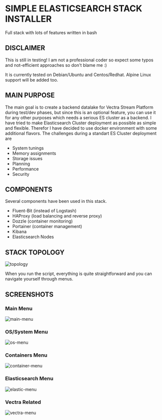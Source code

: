 # SIMPLE ELASTICSEARCH STACK INSTALLER
Full stack with lots of features written in bash

## DISCLAIMER
This is still in testing! I am not a professional coder so expect some typos and not-efficient approaches so don't blame me :)

It is currently tested on Debian/Ubuntu and Centos/Redhat. Alpine Linux support will be added too.

## MAIN PURPOSE
The main goal is to create a backend datalake for Vectra Stream Platform during test/dev phases, but since this is an optional feature, you can use it for any other purposes which needs a serious ES cluster as a backend.
I have tried to make Elasticsearch Cluster deployment as possible as simple and flexible. Therefor I have decided to use docker environment with some additional flavors.
The challenges during a standart ES Cluster deployment are
  - System tunings
  - Memory assignments
  - Storage issues
  - Planning
  - Performance
  - Security

## COMPONENTS
Several components have been used in this stack.
  - Fluent-Bit (instead of Logstash)
  - HAProxy (load balancing and reverse proxy)
  - Dozzle (container monitoring)
  - Portainer (container management)
  - Kibana
  - Elasticsearch Nodes

## STACK TOPOLOGY

![topology](./screenshots/stack-topology.svg)

When you run the script, everything is quite straightforward and you can navigate yourself through menus.

## SCREENSHOTS

### Main Menu
![main-menu](./screenshots/main-menu.png)

### OS/System Menu
![os-menu](./screenshots/os_system-menu.png)

### Containers Menu
![container-menu](./screenshots/container-menu.png)

### Elasticsearch Menu
![elastic-menu](./screenshots/elastic-menu.png)

### Vectra Related
![vectra-menu](./screenshots/vectra-menu.png)